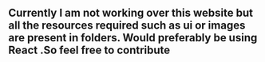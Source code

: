 ## Currently I am not working over this website but all the resources required such as ui or images are present in folders. Would preferably be using React .So feel free to contribute
